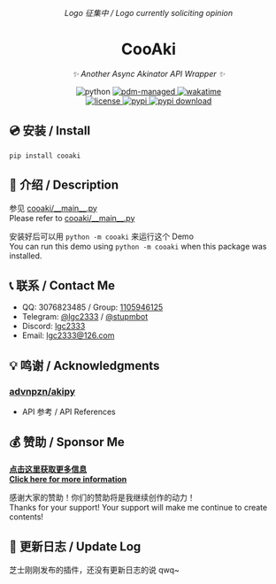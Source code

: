 <!-- markdownlint-disable MD031 MD033 MD036 MD041 -->

<div align="center">

_Logo 征集中 / Logo currently soliciting opinion_

# CooAki

_✨ Another Async Akinator API Wrapper ✨_

<img src="https://img.shields.io/badge/python-3.9+-blue.svg" alt="python">
<a href="https://pdm.fming.dev">
  <img src="https://img.shields.io/badge/pdm-managed-blueviolet" alt="pdm-managed">
</a>
<a href="https://wakatime.com/badge/user/b61b0f9a-f40b-4c82-bc51-0a75c67bfccf/project/f33b1b73-7e24-494b-945b-501cf458dc19">
  <img src="https://wakatime.com/badge/user/b61b0f9a-f40b-4c82-bc51-0a75c67bfccf/project/f33b1b73-7e24-494b-945b-501cf458dc19.svg" alt="wakatime">
</a>

<br />

<a href="./LICENSE">
  <img src="https://img.shields.io/github/license/lgc2333/cooaki.svg" alt="license">
</a>
<a href="https://pypi.python.org/pypi/cooaki">
  <img src="https://img.shields.io/pypi/v/cooaki.svg" alt="pypi">
</a>
<a href="https://pypi.python.org/pypi/cooaki">
  <img src="https://img.shields.io/pypi/dm/cooaki" alt="pypi download">
</a>

</div>

## 💿 安装 / Install

```shell
pip install cooaki
```

## 📖 介绍 / Description

参见 [cooaki/\_\_main\_\_.py](https://github.com/lgc2333/cooaki/blob/master/cooaki/__main__.py)  
Please refer to [cooaki/\_\_main\_\_.py](https://github.com/lgc2333/cooaki/blob/master/cooaki/__main__.py)

安装好后可以用 `python -m cooaki` 来运行这个 Demo  
You can run this demo using `python -m cooaki` when this package was installed.

## 📞 联系 / Contact Me

- QQ: 3076823485 / Group: [1105946125](https://jq.qq.com/?_wv=1027&k=Z3n1MpEp)
- Telegram: [@lgc2333](https://t.me/lgc2333) / [@stupmbot](https://t.me/stupmbot)
- Discord: [lgc2333](https://discordapp.com/users/810486152401256448)
- Email: [lgc2333@126.com](mailto:lgc2333@126.com)

## 💡 鸣谢 / Acknowledgments

### [advnpzn/akipy](https://github.com/advnpzn/akipy)

- API 参考 / API References

## 💰 赞助 / Sponsor Me

**[点击这里获取更多信息  
Click here for more information](https://blog.lgc2333.top/donate)**

感谢大家的赞助！你们的赞助将是我继续创作的动力！  
Thanks for your support! Your support will make me continue to create contents!

## 📝 更新日志 / Update Log

芝士刚刚发布的插件，还没有更新日志的说 qwq~
